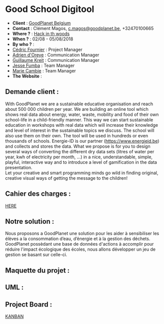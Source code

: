 # Good School Digitool
- **Client** : [GoodPlanet Belgium](http://www.goodplanet.be/fr/index.php)
- **Contact** : Clément Magos, c.magos@goodplanet.be, +32470100665
- **Where ?** : [Hack in th woods](http://www.hackinthewoods.be/)
- **When ?** :  02/08 - 05/08/2018
- **By who ?** : 
- [Cédric Fournier](https://github.com/Cedric-Fournier) : Project Manager
- [Adrien d'Oreye](https://github.com/adridor) : Communication Manager 
- [Guillaume Kreit](https://github.com/Guillaume-Kreit) : Communication Manager
- [Jesse Fumba](https://github.com/JFumba) : Team Manager
- [Marie Cambie](https://github.com/MCambie) : Team Manager
- **The Website** : 

## Demande client : 
With  GoodPlanet  we  are  a  sustainable  educative  organisation  and  reach  about  500  000  children  per  year.  We  are  building  an  online  tool  which  shows  real  data  about  energy,  water,  waste,  mobility  and  food  of  their  own  school-life  in  a  child-friendly  manner.  This  way  we  can  start  sustainable  education  in  workshops  with  real  data  which  will  increase  their  knowledge  and  level  of  interest  in  the  sustainable  topics  we  discuss.  The  school  will  also  use  them  on  their  own.  The  tool  will  be  used  in  hundreds  or  even  thousands  of  schools.  Energie-ID  is  our  partner  (https://www.energieid.be)  and  collects  and  stores  the  data.  What  we  propose  is  for  you  to  design  several  ways  of  converting  the  different  dry  data  sets  (litres  of  water  per  year,  kwh  of  electricity  per  month,  ...)  in  a  nice,  understandable,  simple,  playful,  interactive  way  and  to  introduce  a  level  of  gamification  in  the  data  presentation.  
Let  your  creative  and  smart  programming  minds  go  wild  in  finding  original,  creative  visual  ways  of  getting  the  message  to  the  children!       

## Cahier des charges : 
[HERE](cdc.docx)

## Notre solution : 

Nous proposons a GoodPlanet une solution pour les aider à sensibiliser les élèves a la consommation d’eau, d’énergie et à la gestion des déchets.
GoodPlanet possèdant une base de données d'actions à accomplir pour réduire l'impact écologique des écoles, nous allons développer un jeu de gestion se basant sur celle-ci. 

## Maquette du projet :
## UML :
## Project Board : 
[KANBAN](https://github.com/Cedric-Fournier/Becode-Hackathon-Hack-In-The-Woods-2018/projects/1)
